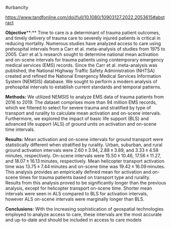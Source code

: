 #urbancity

https://www.tandfonline.com/doi/full/10.1080/10903127.2022.2053615#abstract

**Objective****:** Time to care is a determinant of trauma patient outcomes, and timely delivery of trauma care to severely injured patients is critical in reducing mortality. Numerous studies have analyzed access to care using prehospital intervals from a Carr et al. meta-analysis of studies from 1975 to 2005. Carr et al.’s research sought to determine national mean activation and on-scene intervals for trauma patients using contemporary emergency medical services (EMS) records. Since the Carr et al. meta-analysis was published, the National Highway Traffic Safety Administration (NHTSA) created and refined the National Emergency Medical Services Information System (NEMSIS) database. We sought to perform a modern analysis of prehospital intervals to establish current standards and temporal patterns.

**Methods:** We utilized NEMSIS to analyze EMS data of trauma patients from 2016 to 2019. The dataset comprises more than 94 million EMS records, which we filtered to select for severe trauma and stratified by type of transport and rurality to calculate mean activation and on-scene intervals. Furthermore, we explored the impact of basic life support (BLS) and advanced life support (ALS) of ground units on activation and on-scene time intervals.

**Results:** Mean activation and on-scene intervals for ground transport were statistically different when stratified by rurality. Urban, suburban, and rural ground activation intervals were 2.60 ± 3.94, 2.88 ± 3.89, and 3.33 ± 4.58 minutes, respectively. On-scene intervals were 15.50 ± 10.46, 17.56 ± 11.27, and 18.07 ± 16.13 minutes, respectively. Mean helicopter transport activation time was 13.75 ± 7.44 minutes and on-scene time was 19.42 ± 16.09 minutes. This analysis provides an empirically defined mean for activation and on-scene times for trauma patients based on transport type and rurality. Results from this analysis proved to be significantly longer than the previous analysis, except for helicopter transport on-scene time. Shorter mean intervals were seen in ALS compared to BLS for activation intervals, however ALS on-scene intervals were marginally longer than BLS.

**Conclusions:** With the increasing sophistication of geospatial technologies employed to analyze access to care, these intervals are the most accurate and up-to-date and should be included in access to care models
